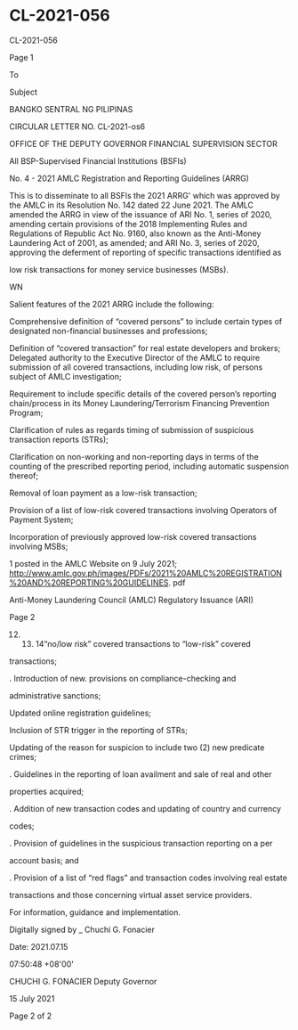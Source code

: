 # CL-2021-056

CL-2021-056

Page 1

To

Subject

BANGKO SENTRAL NG PILIPINAS

CIRCULAR LETTER NO. CL-2021-os6

OFFICE OF THE DEPUTY GOVERNOR FINANCIAL SUPERVISION SECTOR

All BSP-Supervised Financial Institutions (BSFIs)

No. 4 - 2021 AMLC Registration and Reporting Guidelines (ARRG)

This is to disseminate to all BSFls the 2021 ARRG' which was approved by the AMLC in its Resolution No. 142 dated 22 June 2021. The AMLC amended the ARRG in view of the issuance of ARI No. 1, series of 2020, amending certain provisions of the 2018 Implementing Rules and Regulations of Republic Act No. 9160, also known as the Anti-Money Laundering Act of 2001, as amended; and ARI No. 3, series of 2020, approving the deferment of reporting of specific transactions identified as

low risk transactions for money service businesses (MSBs).

WN

Salient features of the 2021 ARRG include the following:

Comprehensive definition of “covered persons” to include certain types of designated non-financial businesses and professions;

Definition of “covered transaction” for real estate developers and brokers; Delegated authority to the Executive Director of the AMLC to require submission of all covered transactions, including low risk, of persons subject of AMLC investigation;

Requirement to include specific details of the covered person’s reporting chain/process in its Money Laundering/Terrorism Financing Prevention Program;

Clarification of rules as regards timing of submission of suspicious transaction reports (STRs);

Clarification on non-working and non-reporting days in terms of the counting of the prescribed reporting period, including automatic suspension thereof;

Removal of loan payment as a low-risk transaction;

Provision of a list of low-risk covered transactions involving Operators of Payment System;

Incorporation of previously approved low-risk covered transactions involving MSBs;

1 posted in the AMLC Website on 9 July 2021; http://www.amlc.gov.ph/images/PDFs/2021%20AMLC%20REGISTRATION%20AND%20REPORTING%20GUIDELINES. pdf

Anti-Money Laundering Council (AMLC) Regulatory Issuance (ARI)

Page 2

12. 13. 14“no/low risk” covered transactions to “low-risk” covered

transactions;

. Introduction of new. provisions on compliance-checking and

administrative sanctions;

Updated online registration guidelines;

Inclusion of STR trigger in the reporting of STRs;

Updating of the reason for suspicion to include two (2) new predicate crimes;

. Guidelines in the reporting of loan availment and sale of real and other

properties acquired;

. Addition of new transaction codes and updating of country and currency

codes;

. Provision of guidelines in the suspicious transaction reporting on a per

account basis; and

. Provision of a list of “red flags” and transaction codes involving real estate

transactions and those concerning virtual asset service providers.

For information, guidance and implementation.

Digitally signed by _ Chuchi G. Fonacier

Date: 2021.07.15

07:50:48 +08'00'

CHUCHI G. FONACIER Deputy Governor

15 July 2021

Page 2 of 2
